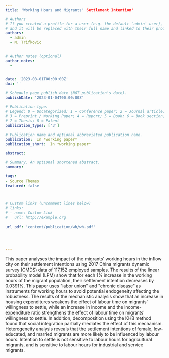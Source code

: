 ```yaml
---
title: 'Working Hours and Migrants' Settlement Intention'

# Authors
# If you created a profile for a user (e.g. the default `admin` user), write the username (folder name) here
# and it will be replaced with their full name and linked to their profile.
authors:
  - admin
  - N. Trifkovic


# Author notes (optional)
author_notes:
  - 


date: '2023-08-01T00:00:00Z'
doi: ''

# Schedule page publish date (NOT publication's date).
publishDate: '2023-01-04T00:00:00Z'

# Publication type.
# Legend: 0 = Uncategorized; 1 = Conference paper; 2 = Journal article;
# 3 = Preprint / Working Paper; 4 = Report; 5 = Book; 6 = Book section;
# 7 = Thesis; 8 = Patent
publication_types: ['3']

# Publication name and optional abbreviated publication name.
publication:  In *working paper*
publication_short:  In *working paper*

abstract: 

# Summary. An optional shortened abstract.
summary: 

tags:
- Source Themes
featured: false



# Custom links (uncomment lines below)
# links:
# - name: Custom Link
#   url: http://example.org

url_pdf: 'content/publication/wh/wh.pdf'




---
```


This paper analyses the impact of the migrants' working hours in the inflow city on their settlement intentions using 2017 China migrants dynamic survey (CMDS) data of 117,152 employed samples. The results of the linear probability model (LPM) show that for each 1\% increase in the working hours of the migrant population, their settlement intention decreases by 0.0391\%. This paper uses "labor union" and "chronic disease" as instruments for working hours to avoid potential endogeneity affecting the robustness. The results of the mechanistic analysis show that an increase in housing expenditures weakens the effect of labour time on migrants' willingness to settle, while an increase in income and the income-expenditure ratio strengthens the effect of labour time on migrants' willingness to settle. In addition, decomposition using the KHB method found that social integration partially mediates the effect of this mechanism. Heterogeneity analysis reveals that the settlement intentions of female, low-educated, and married migrants are more likely to be influenced by labour hours. Intention to settle is not sensitive to labour hours for agricultural migrants, and is sensitive to labour hours for industrial and service migrants.
